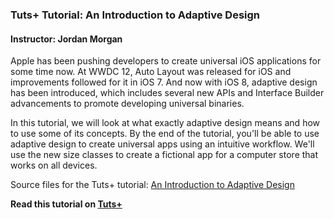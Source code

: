 ### Tuts+ Tutorial: An Introduction to Adaptive Design

#### Instructor: Jordan Morgan

Apple has been pushing developers to create universal iOS applications for some time now. At WWDC 12, Auto Layout was released for iOS and improvements followed for it in iOS 7. And now with iOS 8, adaptive design has been introduced, which includes several new APIs and Interface Builder advancements to promote developing universal binaries.

In this tutorial, we will look at what exactly adaptive design means and how to use some of its concepts. By the end of the tutorial, you'll be able to use adaptive design to create universal apps using an intuitive workflow. We'll use the new size classes to create a fictional app for a computer store that works on all devices.

Source files for the Tuts+ tutorial: [An Introduction to Adaptive Design](http://code.tutsplus.com/tutorials/ios-8-an-introduction-to-adaptive-design--cms-22888)

**Read this tutorial on [Tuts+](https://code.tutsplus.com)**
